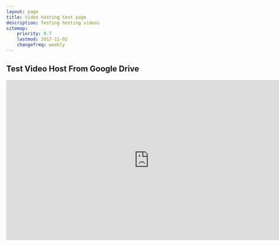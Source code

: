 ```yaml
---
layout: page
title: Video hosting test page
description: Testing hosting videos
sitemap:
    priority: 0.7
    lastmod: 2017-11-02
    changefreq: weekly
---
```

## Test Video Host From Google Drive

<iframe is="x-frame-bypass" width="766" height="431" src="https://drive.google.com/file/d/1SKKahKkvKyTzy3pVWiPg64HL7JYTJxKy/view"
frameborder="0" allow="accelerometer; autoplay; encrypted-media; gyroscope;
picture-in-picture" allowfullscreen></iframe>
